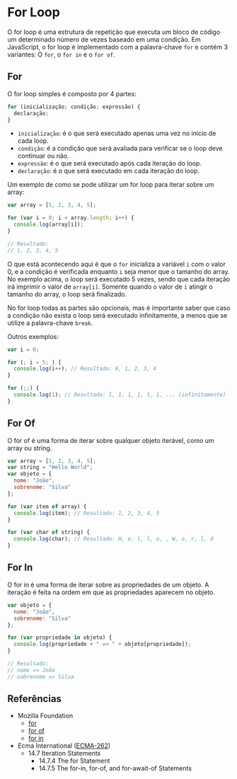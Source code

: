 # For Loop

O for loop é uma estrutura de repetição que executa um bloco de código um
determinado número de vezes baseado em uma condição. Em JavaScript, o for loop é
implementado com a palavra-chave `for` e contém 3 variantes: O `for`, o `for in` e
o `for of`.

## For

O for loop simples é composto por 4 partes:

```javascript
for (inicialização; condição; expressão) {
  declaração;
}
```

- `inicialização`: é o que será executado apenas uma vez no início de cada
  loop.
- `condição`: é a condição que será avaliada para verificar se o loop deve
  continuar ou não.
- `expressão`: é o que será executado após cada iteração do loop.
- `declaração`: é o que será executado em cada iteração do loop.

Um exemplo de como se pode utilizar um for loop para iterar sobre um array:

```javascript
var array = [1, 2, 3, 4, 5];

for (var i = 0; i < array.length; i++) {
  console.log(array[i]);
}

// Resultado:
// 1, 2, 3, 4, 5
```

O que está acontecendo aqui é que o `for` inicializa a variável `i` com o valor
0, e a condição é verificada enquanto `i` seja menor que o tamanho do array. No
exemplo acima, o loop será executado 5 vezes, sendo que cada iteração irá
imprimir o valor de `array[i]`. Somente quando o valor de `i` atingir o tamanho
do array, o loop será finalizado.

No for loop todas as partes são opcionais, mas é importante saber que caso a
condição não exista o loop será executado infinitamente, a menos que se utilize
a palavra-chave `break`.

Outros exemplos:

```javascript
var i = 0;

for (; i < 5; ) {
  console.log(i++); // Resultado: 0, 1, 2, 3, 4
}

for (;;) {
  console.log(1); // Resultado: 1, 1, 1, 1, 1, 1, ... (infinitamente)
}
```

## For Of

O for of é uma forma de iterar sobre qualquer objeto iterável, como um array ou string.

```javascript
var array = [1, 2, 3, 4, 5];
var string = "Hello World";
var objeto = {
  nome: "João",
  sobrenome: "Silva"
};

for (var item of array) {
  console.log(item); // Resultado: 1, 2, 3, 4, 5
}

for (var char of string) {
  console.log(char); // Resultado: H, e, l, l, o, , W, o, r, l, d
}
```

## For In

O for in é uma forma de iterar sobre as propriedades de um objeto. A iteração é feita na ordem em que as propriedades aparecem no objeto.

```javascript
var objeto = {
  nome: "João",
  sobrenome: "Silva"
};

for (var propriedade in objeto) {
  console.log(propriedade + " => " + objeto[propriedade]);
}

// Resultado:
// nome => João
// sobrenome => Silva
```

## Referências

- Mozilla Foundation
  - [for](https://developer.mozilla.org/pt-BR/docs/Web/JavaScript/Reference/Statements/for)
  - [for of](https://developer.mozilla.org/pt-BR/docs/Web/JavaScript/Reference/Statements/for...of)
  - [for in](https://developer.mozilla.org/pt-BR/docs/Web/JavaScript/Reference/Statements/for...in)
- Ecma International ([ECMA-262](https://tc39.es/ecma262))
  - 14.7 Iteration Statements
    - 14.7.4 The for Statement
    - 14.7.5 The for-in, for-of, and for-await-of Statements
